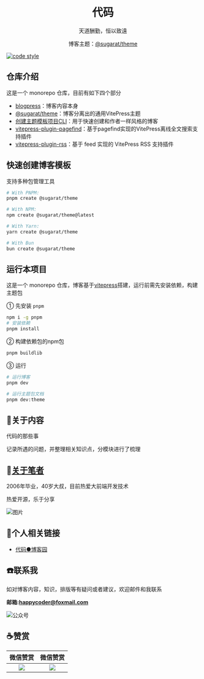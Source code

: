 <h1 align="center"> 代码 </h1>
<p align="center">天道酬勤，恒以致遠</p>
<p align="center">博客主题：<a href="https://theme.sugarat.top/" target="_blank">@sugarat/theme</a></p>

[![code style](https://antfu.me/badge-code-style.svg)](https://github.com/antfu/eslint-config)

## 仓库介绍

这是一个 monorepo 仓库，目前有如下四个部分
* [blogpress](./packages/blogpress/)：博客内容本身
* [@sugarat/theme](./packages/theme/)：博客分离出的通用VitePress主题
* [创建主题模板项目CLI](./packages/create-theme/)：用于快速创建和作者一样风格的博客
* [vitepress-plugin-pagefind](./packages/vitepress-plugin-pagefind/)：基于pagefind实现的VitePress离线全文搜索支持插件
* [vitepress-plugin-rss](./packages/vitepress-plugin-rss/)：基于 feed 实现的 VitePress RSS 支持插件

## 快速创建博客模板
支持多种包管理工具
```sh
# With PNPM:
pnpm create @sugarat/theme

# With NPM:
npm create @sugarat/theme@latest

# With Yarn:
yarn create @sugarat/theme

# With Bun
bun create @sugarat/theme
```
## 运行本项目
这是一个 monorepo 仓库，博客基于[vitepress](https://vitepress.dev/)搭建，运行前需先安装依赖，构建主题包

① 先安装 `pnpm`
```sh
npm i -g pnpm
# 安装依赖
pnpm install
```

② 构建依赖包的npm包
```sh
pnpm buildlib
```

③ 运行
```sh
# 运行博客
pnpm dev

# 运行主题包文档
pnpm dev:theme
```

## :pencil:关于内容
代码的那些事

记录所遇的问题，并整理相关知识点，分模块进行了梳理

## :speak_no_evil:[关于笔者](./packages/blogpress/aboutme.md)
2006年毕业，40岁大叔，目前热爱大前端开发技术

热爱开源，乐于分享

![图片](/packages/blogpress/digital_pharmaceutical.jpg)

## :link:个人相关链接

* [代码●博客园](https://www.cnblogs.com/68681395/)

## :phone:联系我
如对博客内容，知识，排版等有疑问或者建议，欢迎邮件和我联系

**邮箱:happycoder@foxmail.com**

![公众号](packages/blogpress/public/mp-code.png)

## :coffee:赞赏
 |                  微信赞赏                   | 微信赞赏 |
 | :-----------------------------------------: | :----: |
 | ![](/packages/blogpress/public/donate1.png) | ![](/packages/blogpress/public/donate1.png)  |
